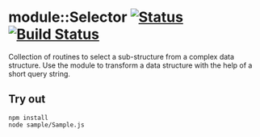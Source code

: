 
# module::Selector [![Status](https://github.com/Wandalen/wSelector/workflows/Test/badge.svg)](https://github.com/Wandalen/wSelector}/actions?query=workflow%3ATest) [![Build Status](https://ci.appveyor.com/api/projects/status/github/Wandalen/wselector)](https://ci.appveyor.com/project/Wandalen/wselector)

Collection of routines to select a sub-structure from a complex data structure. Use the module to transform a data structure with the help of a short query string.

## Try out
```
npm install
node sample/Sample.js
```




































































































